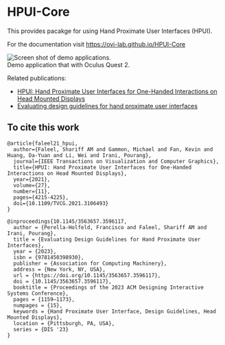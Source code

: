# HPUI-Core
This provides pacakge for using Hand Proximate User Interfaces (HPUI).

For the documentation visit https://ovi-lab.github.io/HPUI-Core

<div class="image">
    <img src="https://raw.githubusercontent.com/ovi-lab/HPUI-Core/master/Documentation~/figures/out.gif" alt="Screen shot of demo applications.">
    <div class="caption">Demo application that with Oculus Quest 2.</div>
</div>

Related publications:
- [HPUI: Hand Proximate User Interfaces for One-Handed Interactions on Head Mounted Displays](https://ieeexplore.ieee.org/document/9523895)
- [Evaluating design guidelines for hand proximate user interfaces](https://dl.acm.org/doi/10.1145/3544548.3580915)

## To cite this work
```
@article{faleel21_hpui,
  author={Faleel, Shariff AM and Gammon, Michael and Fan, Kevin and Huang, Da-Yuan and Li, Wei and Irani, Pourang},
  journal={IEEE Transactions on Visualization and Computer Graphics},
  title={HPUI: Hand Proximate User Interfaces for One-Handed Interactions on Head Mounted Displays},
  year={2021},
  volume={27},
  number={11},
  pages={4215-4225},
  doi={10.1109/TVCG.2021.3106493}
}

@inproceedings{10.1145/3563657.3596117,
  author = {Perella-Holfeld, Francisco and Faleel, Shariff AM and Irani, Pourang},
  title = {Evaluating Design Guidelines for Hand Proximate User Interfaces},
  year = {2023},
  isbn = {9781450398930},
  publisher = {Association for Computing Machinery},
  address = {New York, NY, USA},
  url = {https://doi.org/10.1145/3563657.3596117},
  doi = {10.1145/3563657.3596117},
  booktitle = {Proceedings of the 2023 ACM Designing Interactive Systems Conference},
  pages = {1159–1173},
  numpages = {15},
  keywords = {Hand Proximate User Interface, Design Guidelines, Head Mounted Displays},
  location = {Pittsburgh, PA, USA},
  series = {DIS '23}
}
```
